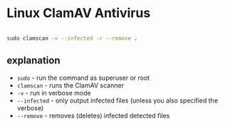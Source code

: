 # Linux ClamAV Antivirus

```bash

sudo clamscan -v --infected -r --remove .

```

## explanation

* `sudo`       - run the command as superuser or root
* `clamscan`   - runs the ClamAV scanner
* `-v`         - run in verbose mode
* `--infected` - only output infected files (unless you also specified the verbose)
* `--remove`   - removes (deletes) infected detected files
